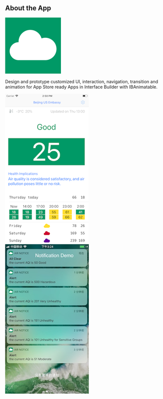 ## About the App

![Air Notice](./image/icon-60@3x.png)

Design and prototype customized UI, interaction, navigation, transition and animation for App Store ready Apps in Interface Builder with IBAnimatable.

![main](./image/air-main.png) ![alert](./image/air-notification.jpg)


